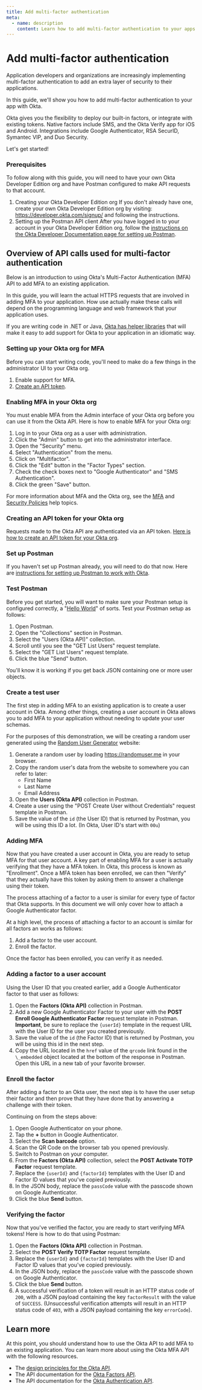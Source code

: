 ```yaml
---
title: Add multi-factor authentication
meta:
  - name: description
    content: Learn how to add multi-factor authentication to your apps and how to deploy our built-in factors, or integrate with existing tokens. 
---
```


# Add multi-factor authentication

Application developers and organizations are increasingly
implementing multi-factor authentication to add an extra layer of
security to their applications.

In this guide, we'll show you how to add multi-factor authentication
to your app with Okta.

Okta gives you the flexibility to deploy our built-in
factors, or integrate with existing tokens. Native factors include
SMS, and the Okta Verify app for iOS and Android. Integrations include
Google Authenticator, RSA SecurID, Symantec VIP, and Duo Security.

Let's get started!

### Prerequisites

To follow along with this guide, you will need to have your own Okta Developer Edition org and have Postman configured to make API requests to that account.

1.  Creating your Okta Developer Edition org
    If you don't already have one, create your own Okta Developer
    Edition org by visiting: <https://developer.okta.com/signup/>
    and following the instructions.
2.  Setting up the Postman API client
    After you have logged in to your account in your Okta Developer
    Edition org, follow the
    [instructions on the Okta Developer Documentation page for setting up Postman](/code/rest/).

## Overview of API calls used for multi-factor authentication

Below is an introduction to using Okta's Multi-Factor Authentication (MFA)
API to add MFA to an existing application.

In this guide, you will learn the actual HTTPS requests that are
involved in adding MFA to your
application. How use actually make these calls will depend on the
programming language and web framework that your application uses.

If you are writing code in .NET or Java, [Okta has helper libraries](/docs/)
that will make it easy to add support for Okta to your application
in an idiomatic way.

### Setting up your Okta org for MFA

Before you can start writing code, you'll need to make do a few
things in the administrator UI to your Okta org.

1.  Enable support for MFA.
2.  [Create an API token](/docs/api/getting_started/getting_a_token).

### Enabling MFA in your Okta org

You must enable MFA from the Admin
interface of your Okta org before you can use it from the
Okta API. Here is how to enable MFA for
your Okta org:

1.  Log in to your Okta org as a user with administration.
2.  Click the "Admin" button to get into the administrator interface.
3.  Open the "Security" menu.
4.  Select "Authentication" from the menu.
5.  Click on "Multifactor".
6.  Click the "Edit" button in the "Factor Types" section.
7.  Check the check boxes next to "Google Authenticator" and "SMS
    Authentication".
8.  Click the green "Save" button.

For more information about MFA and the Okta org, see the [MFA](https://help.okta.com/en/prod/Content/Topics/Security/MFA.htm) and [Security Policies](https://help.okta.com/en/prod/Content/Topics/Security/Security_Policies.htm) help topics.

### Creating an API token for your Okta org

Requests made to the Okta API are authenticated via an API
token. [Here is how to create an API token for your Okta
org](/docs/api/getting_started/getting_a_token).

### Set up Postman

If you haven't set up Postman already, you will need to do that
now. Here are [instructions for setting up Postman to work with Okta](/code/rest/).

### Test Postman

Before you get started, you will want to make sure your Postman
setup is configured correctly, a "[Hello World](https://en.wikipedia.org/wiki/%22Hello,_World!%22_program)" of sorts. Test your
Postman setup as follows:

1.  Open Postman.
2.  Open the "Collections" section in Postman.
3.  Select the "Users (Okta API)" collection.
4.  Scroll until you see the "GET List Users" request template.
5.  Select the "GET List Users" request template.
6.  Click the blue "Send" button.

You'll know it is working if you get back JSON containing one or more user objects.

### Create a test user

The first step in adding MFA to an existing
application is to create a user account in Okta. Among other
things, creating a user account in Okta allows you to add
MFA to your application without needing to
update your user schemas.

For the purposes of this demonstration, we will be creating a
random user generated using the [Random User Generator](https://randomuser.me/) website:

1.  Generate a random user by loading <https://randomuser.me> in
    your browser.
2.  Copy the random user's data from the website to somewhere you
    can refer to later:
    -   First Name
    -   Last Name
    -   Email Address
3.  Open the **Users (Okta API)** collection in Postman.
4.  Create a user using the "POST Create User without Credentials"
    request template in Postman.
5.  Save the value of the `id` (the User ID) that is returned by Postman, you will
    be using this ID a lot. (In Okta, User ID's start with `00u`)

### Adding MFA

Now that you have created a user account in Okta, you are ready to
setup MFA for that user account. A key part of enabling MFA for a
user is actually verifying that they have a MFA token. In Okta,
this process is known as "Enrollment". Once a MFA token has been
enrolled, we can then "Verify" that they actually have this token
by asking them to answer a challenge using their token.

The process attaching of a factor to a user is similar for every type
of factor that Okta supports. In this document we will only cover how to attach a Google
Authenticator factor.

At a high level, the process of attaching a factor to an account is
similar for all factors an works as follows:

1.  Add a factor to the user account.
2.  Enroll the factor.

Once the factor has been enrolled, you can verify it as needed.

### Adding a factor to a user account

Using the User ID that you created earlier, add a Google
Authenticator factor to that user as follows:

1.  Open the **Factors (Okta API)** collection in Postman.
2.  Add a new Google Authenticator Factor to your user with the
    **POST Enroll Google Authenticator Factor** request template in
    Postman. **Important**, be sure to replace the `{userId}`
    template in the request URL with the User ID for the user you
    created previously.
3.  Save the value of the `id` (the Factor ID) that is returned by
    Postman, you will be using this id in the next step.
4.  Copy the URL located in the `href` value of the `qrcode` link
    found in the `\_embedded` object located at the bottom of the
    response in Postman. Open this URL in a new tab of your
    favorite browser.

### Enroll the factor

After adding a factor to an Okta user, the next step is to have
the user setup their factor and then prove that they have done
that by answering a challenge with their token.

Continuing on from the steps above:

1.  Open Google Authenticator on your phone.
2.  Tap the **+** button in Google Authenticator.
3.  Select the **Scan barcode** option.
4.  Scan the QR Code on the browser tab you opened previously.
5.  Switch to Postman on your computer.
6.  From the **Factors (Okta API)** collection, select the **POST
    Activate TOTP Factor** request template.
7.  Replace the `{userId}` and `{factorId}` templates with the
    User ID and Factor ID values that you've copied previously.
8.  In the JSON body, replace the `passCode` value with the
    passcode shown on Google Authenticator.
9.  Click the blue **Send** button.

### Verifying the factor

Now that you've verified the factor, you are ready to start
verifying MFA tokens! Here is how to do that using Postman:

1.  Open the **Factors (Okta API)** collection in Postman.
2.  Select the **POST Verify TOTP Factor** request template.
3.  Replace the `{userId}` and `{factorId}` templates with the
    User ID and Factor ID values that you've copied previously.
4.  In the JSON body, replace the `passCode` value with the
    passcode shown on Google Authenticator.
5.  Click the blue **Send** button.
6.  A successful verification of a token will result in an HTTP
    status code of `200`, with a JSON payload containing the key
    `factorResult` with the value of `SUCCESS`.
    (Unsuccessful verification attempts will result in an HTTP
    status code of `403`, with a JSON payload containing the key `errorCode`).

## Learn more

At this point, you should understand how to use the Okta API to add
MFA to an existing application. You can learn more about using the
Okta MFA API with the following resources.

-   The [design principles for the Okta API](/docs/docs/reference/api-overview//).
-   The API documentation for the [Okta Factors API](/docs/api/resources/factors/).
-   The API documentation for the [Okta Authentication API](/docs/reference/api/authn/).
